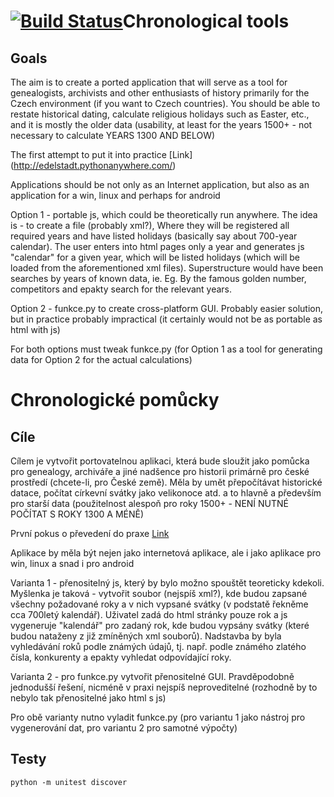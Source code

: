 
[![Build Status](https://travis-ci.org/Edelstadt/Chrono.svg?branch=master)](https://travis-ci.org/Edelstadt/Chrono)Chronological tools
=====================

Goals
----

The aim is to create a ported application that will serve as a tool for genealogists, archivists and other enthusiasts of history primarily for the Czech environment (if you want to Czech countries).
You should be able to restate historical dating, calculate religious holidays such as Easter, etc., and it is mostly the older data (usability, at least for the years 1500+ - not necessary to calculate YEARS 1300 AND BELOW)

The first attempt to put it into practice
[Link] (http://edelstadt.pythonanywhere.com/)

Applications should be not only as an Internet application, but also as an application for a win, linux and perhaps for android

Option 1 - portable js, which could be theoretically run anywhere. The idea is - to create a file (probably xml?), Where they will be registered all required years and have listed holidays (basically say about 700-year calendar). The user enters into html pages only a year and generates js "calendar" for a given year, which will be listed holidays (which will be loaded from the aforementioned xml files). Superstructure would have been searches by years of known data, ie. Eg. By the famous golden number, competitors and epakty search for the relevant years.

Option 2 - funkce.py to create cross-platform GUI. Probably easier solution, but in practice probably impractical (it certainly would not be as portable as html with js)

For both options must tweak funkce.py (for Option 1 as a tool for generating data for Option 2 for the actual calculations)

Chronologické pomůcky
=====================

Cíle
----

Cílem je vytvořit portovatelnou aplikaci, která bude sloužit jako pomůcka pro genealogy, archiváře a jiné nadšence pro historii primárně pro české prostředí (chcete-li, pro České země).
Měla by umět přepočítávat historické datace, počítat církevní svátky jako velikonoce atd. a to hlavně a především pro starší data (použitelnost alespoň pro roky 1500+ - NENÍ NUTNÉ POČÍTAT S ROKY 1300 A MÉNĚ)

První pokus o převedení do praxe
[Link](http://edelstadt.pythonanywhere.com/)

Aplikace by měla být nejen jako internetová aplikace, ale i jako aplikace pro win, linux a snad i pro android

Varianta 1 - přenositelný js, který by bylo možno spouštět teoreticky kdekoli. Myšlenka je taková - vytvořit soubor (nejspíš xml?), kde budou zapsané všechny požadované roky a v nich vypsané svátky (v podstatě řekněme cca 700letý kalendář). Uživatel zadá do html stránky pouze rok a js vygeneruje "kalendář" pro zadaný rok, kde budou vypsány svátky (které budou nataženy z již zmíněných xml souborů). Nadstavba by byla vyhledávání roků podle známých údajů, tj. např. podle známého zlatého čísla, konkurenty a epakty vyhledat odpovídající roky.

Varianta 2 - pro funkce.py vytvořit přenositelné GUI. Pravděpodobně jednodušší řešení, nicméně v praxi nejspíš neproveditelné (rozhodně by to nebylo tak přenositelné jako html s js)

Pro obě varianty nutno vyladit funkce.py (pro variantu 1 jako nástroj pro vygenerování dat, pro variantu 2 pro samotné výpočty)


Testy
-----

```python -m unitest discover```
